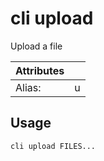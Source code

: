 # cli upload

Upload a file

| Attributes       | &nbsp;
|------------------|-------------
| Alias:           | u

## Usage

```bash
cli upload FILES...
```

